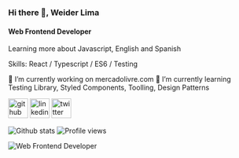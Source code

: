 ### Hi there 👋, Weider Lima
#### Web Frontend Developer

Learning more about Javascript, English and Spanish

Skills: React / Typescript / ES6 / Testing

🔭 I’m currently working on mercadolivre.com 🌱 I’m currently learning Testing Library, Styled Components, Toolling, Design Patterns 

[<img src='https://cdn.jsdelivr.net/npm/simple-icons@3.0.1/icons/github.svg' alt='github' height='40'>](https://github.com/weider86)  [<img src='https://cdn.jsdelivr.net/npm/simple-icons@3.0.1/icons/linkedin.svg' alt='linkedin' height='40'>](https://www.linkedin.com/in/weiderlima/)  [<img src='https://cdn.jsdelivr.net/npm/simple-icons@3.0.1/icons/twitter.svg' alt='twitter' height='40'>](https://twitter.com/weider86)  

![Github stats](https://github-readme-stats.vercel.app/api?username=weider86&show_icons=true)
![Profile views](https://gpvc.arturio.dev/weider86)  

![Web Frontend Developer](https://image.freepik.com/fotos-gratis/codigo-javascript-linguagem-de-programacao-de-computadores-componentes-do-editor-de-texto-na-internet_73523-1353.jpg)
